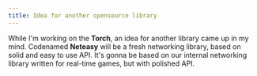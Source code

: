 ```yaml
---
title: Idea for another opensource library
---
```

While I'm working on the **Torch**, an idea for another library came up in my mind. Codenamed **Neteasy** will be a fresh networking library, based on solid and easy to use API. It's gonna be based on our internal networking library written for real-time games, but with polished API.